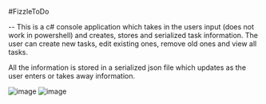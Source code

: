 #FizzleToDo

-- This is a c# console application which takes in the users input (does not work in powershell) and creates, stores and serialized task information.
The user can create new tasks, edit existing ones, remove old ones and view all tasks.

All the information is stored in a serialized json file which updates as the user enters or takes away information.

![image](https://user-images.githubusercontent.com/25106878/205512778-106b57c0-ec27-4c59-8f95-1f12b258585b.png)
![image](https://user-images.githubusercontent.com/25106878/205512841-d0259f95-d0d7-4a13-9df8-03064c2e0ec9.png)
